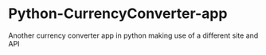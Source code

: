 # Python-CurrencyConverter-app
Another currency converter app in python making use of a different site and API 
